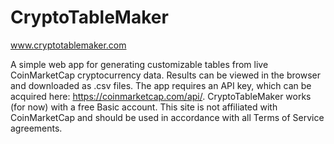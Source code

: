 # CryptoTableMaker

www.cryptotablemaker.com

A simple web app for generating customizable tables from live CoinMarketCap cryptocurrency data. Results can be viewed in the browser and downloaded as .csv files. The app requires an API key, which can be acquired here: https://coinmarketcap.com/api/. CryptoTableMaker works (for now) with a free Basic account. This site is not affiliated with CoinMarketCap and should be used in accordance with all Terms of Service agreements.
